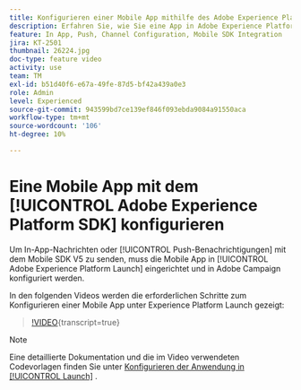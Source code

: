 ```yaml
---
title: Konfigurieren einer Mobile App mithilfe des Adobe Experience Platform SDK
description: Erfahren Sie, wie Sie eine App in Adobe Experience Platform Launch einrichten und in Adobe Campaign konfigurieren.
feature: In App, Push, Channel Configuration, Mobile SDK Integration
jira: KT-2501
thumbnail: 26224.jpg
doc-type: feature video
activity: use
team: TM
exl-id: b51d40f6-e67a-49fe-87d5-bf42a439a0e3
role: Admin
level: Experienced
source-git-commit: 943599bd7ce139ef846f093ebda9084a91550aca
workflow-type: tm+mt
source-wordcount: '106'
ht-degree: 10%

---
```



# Eine Mobile App mit dem [!UICONTROL Adobe Experience Platform SDK] konfigurieren

Um In-App-Nachrichten oder [!UICONTROL Push-Benachrichtigungen] mit dem Mobile SDK V5 zu senden, muss die Mobile App in [!UICONTROL Adobe Experience Platform Launch] eingerichtet und in Adobe Campaign konfiguriert werden.

In den folgenden Videos werden die erforderlichen Schritte zum Konfigurieren einer Mobile App unter Experience Platform Launch gezeigt:

>[!VIDEO](https://video.tv.adobe.com/v/26224?learn=on){transcript=true}

>[!NOTE]
>
>Eine detaillierte Dokumentation und die im Video verwendeten Codevorlagen finden Sie unter [Konfigurieren der Anwendung in [!UICONTROL Launch]](https://experienceleague.adobe.com/docs/campaign-standard/using/administrating/configuring-channels/configuring-a-mobile-application.html?lang=en) .
